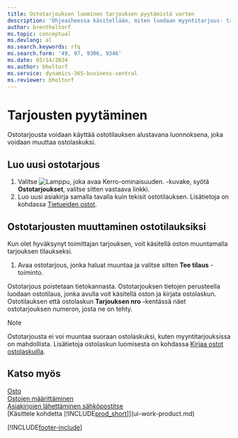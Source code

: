 ```yaml
---
title: Ostotarjouksen luominen tarjouksen pyytämistä varten
description: 'Ohjeaiheessa käsitellään, miten luodaan myyntitarjous- tai tarjouspyyntö kirjaamaan asiakkaalle tehty tarjous tuotteiden myynnistä tietyin ehdoin.'
author: brentholtorf
ms.topic: conceptual
ms.devlang: al
ms.search.keywords: rfq
ms.search.form: '49, 97, 9306, 9346'
ms.date: 03/14/2024
ms.author: bholtorf
ms.service: dynamics-365-business-central
ms.reviewer: bholtorf
---
```

# <a name="request-quotes"></a>Tarjousten pyytäminen

Ostotarjousta voidaan käyttää ostotilauksen alustavana luonnoksena, joka voidaan muuttaa ostolaskuksi.

## <a name="create-a-purchase-quote"></a>Luo uusi ostotarjous

1. Valitse ![Lamppu, joka avaa Kerro-ominaisuuden.](media/ui-search/search_small.png "Kerro, mitä haluat tehdä") -kuvake, syötä **Ostotarjoukset**, valitse sitten vastaava linkki.
2. Luo uusi asiakirja samalla tavalla kuin tekisit ostotilauksen. Lisätietoja on kohdassa [Tietueiden ostot](purchasing-how-record-purchases.md).

## <a name="convert-a-purchase-quote-to-a-purchase-order"></a>Ostotarjousten muuttaminen ostotilauksiksi

Kun olet hyväksynyt toimittajan tarjouksen, voit käsitellä oston muuntamalla tarjouksen tilaukseksi.

1. Avaa ostotarjous, jonka haluat muuntaa ja valitse sitten **Tee tilaus** -toiminto.

Ostotarjous poistetaan tietokannasta. Ostotarjouksen tietojen perusteella luodaan ostotilaus, jonka avulla voit käsitellä oston ja kirjata ostolaskun. Ostotilauksen että ostolaskun **Tarjouksen nro** -kentässä näet ostotarjouksen numeron, josta ne on tehty.

> [!NOTE]
> Ostotarjousta ei voi muuntaa suoraan ostolaskuksi, kuten myyntitarjouksissa on mahdollista. Lisätietoja ostolaskun luomisesta on kohdassa [Kirjaa ostot ostolaskuilla](purchasing-how-record-purchases.md).

## <a name="see-also"></a>Katso myös

[Osto](purchasing-manage-purchasing.md)  
[Ostojen määrittäminen](purchasing-setup-purchasing.md)  
[Asiakirjojen lähettäminen sähköpostitse](ui-how-send-documents-email.md)  
[Käsittele kohdetta [!INCLUDE[prod_short](includes/prod_short.md)]](ui-work-product.md)  

[!INCLUDE[footer-include](includes/footer-banner.md)]
